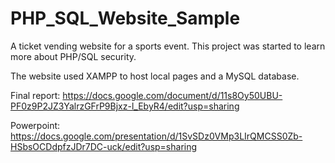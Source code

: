 # PHP_SQL_Website_Sample
A ticket vending website for a sports event. This project was started to learn more about PHP/SQL security.

The website used XAMPP to host local pages and a MySQL database.

Final report: https://docs.google.com/document/d/11s8Oy50UBU-PF0z9P2JZ3YalrzGFrP9Bjxz-l_EbyR4/edit?usp=sharing

Powerpoint: https://docs.google.com/presentation/d/1SvSDz0VMp3LIrQMCSS0Zb-HSbsOCDdpfzJDr7DC-uck/edit?usp=sharing
